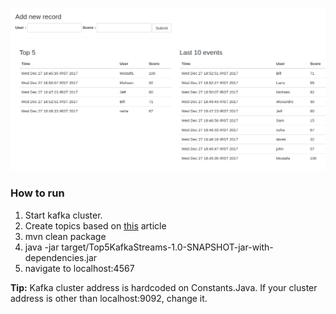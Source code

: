 ![project screenshot](asset/KafkaStreams.png)
### How to run
1. Start kafka cluster.
2. Create topics based on [this](https://mostafa-asg.github.io/posts/reactive-kafka-streams-sse-top5/) article
3. mvn clean package
4. java -jar target/Top5KafkaStreams-1.0-SNAPSHOT-jar-with-dependencies.jar
5. navigate to localhost:4567

**Tip:** Kafka cluster address is hardcoded on Constants.Java. If your cluster address is other than localhost:9092, change it.
